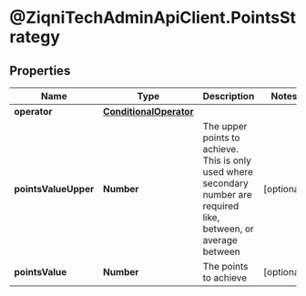 # @ZiqniTechAdminApiClient.PointsStrategy

## Properties

Name | Type | Description | Notes
------------ | ------------- | ------------- | -------------
**operator** | [**ConditionalOperator**](ConditionalOperator.md) |  | 
**pointsValueUpper** | **Number** | The upper points to achieve. This is only used where secondary number are required like, between, or average between | [optional] 
**pointsValue** | **Number** | The points to achieve | [optional] 


